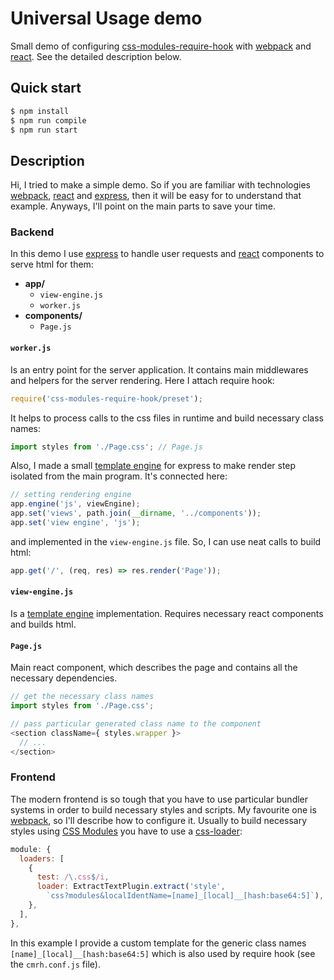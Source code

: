 Universal Usage demo
====================

Small demo of configuring [css-modules-require-hook](https://github.com/css-modules/css-modules-require-hook/) with [webpack](https://webpack.github.io/) and [react](https://facebook.github.io/react/). See the detailed description below.

## Quick start

```bash
$ npm install
$ npm run compile
$ npm run start
```

## Description

Hi, I tried to make a simple demo. So if you are familiar with technologies [webpack](https://webpack.github.io/), [react](https://facebook.github.io/react/) and [express](http://expressjs.com/), then it will be easy for to understand that example. Anyways, I'll point on the main parts to save your time.

### Backend

In this demo I use [express](http://expressjs.com/) to handle user requests and [react](https://facebook.github.io/react/) components to serve html for them:

- **app/**
  - `view-engine.js`
  - `worker.js`
- **components/**
  - `Page.js`

#### `worker.js`

Is an entry point for the server application. It contains main middlewares and helpers for the server rendering. Here I attach require hook:

```javascript
require('css-modules-require-hook/preset');
```

It helps to process calls to the css files in runtime and build necessary class names:

```javascript
import styles from './Page.css'; // Page.js
```

Also, I made a small [template engine](http://expressjs.com/en/advanced/developing-template-engines.html) for express to make render step isolated from the main program. It's connected here:

```javascript
// setting rendering engine
app.engine('js', viewEngine);
app.set('views', path.join(__dirname, '../components'));
app.set('view engine', 'js');
```

and implemented in the `view-engine.js` file. So, I can use neat calls to build html:

```javascript
app.get('/', (req, res) => res.render('Page'));
```

#### `view-engine.js`

Is a [template engine](http://expressjs.com/en/advanced/developing-template-engines.html) implementation. Requires necessary react components and builds html.

#### `Page.js`

Main react component, which describes the page and contains all the necessary dependencies.

```javascript
// get the necessary class names
import styles from './Page.css';

// pass particular generated class name to the component
<section className={ styles.wrapper }>
  // ...
</section>
```

### Frontend

The modern frontend is so tough that you have to use particular bundler systems in order to build necessary styles and scripts. My favourite one is [webpack](https://webpack.github.io/), so I'll describe how to configure it. Usually to build necessary styles using [CSS&nbsp;Modules](https://github.com/css-modules/) you have to use a [css-loader](https://github.com/webpack/css-loader):

```javascript
module: {
  loaders: [
    {
      test: /\.css$/i,
      loader: ExtractTextPlugin.extract('style',
        `css?modules&localIdentName=[name]_[local]__[hash:base64:5]`),
    },
  ],
},
```

In this example I provide a custom template for the generic class names `[name]_[local]__[hash:base64:5]` which is also used by require hook (see the `cmrh.conf.js` file).
